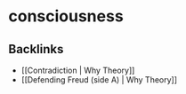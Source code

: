 # consciousness



<a id="orgb68ccc4"></a>

## Backlinks

-   [[Contradiction | Why Theory]]
-   [[Defending Freud (side A) | Why Theory]]
